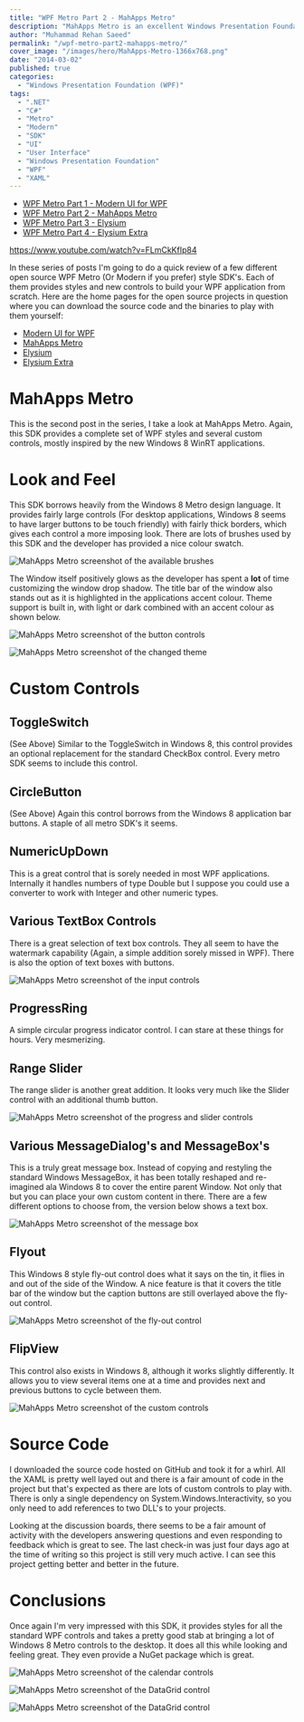 ```yaml
---
title: "WPF Metro Part 2 - MahApps Metro"
description: "MahApps Metro is an excellent Windows Presentation Foundation (WPF) SDK providing Metro styles for built in WPF controls and several custom controls."
author: "Muhammad Rehan Saeed"
permalink: "/wpf-metro-part2-mahapps-metro/"
cover_image: "/images/hero/MahApps-Metro-1366x768.png"
date: "2014-03-02"
published: true
categories:
  - "Windows Presentation Foundation (WPF)"
tags:
  - ".NET"
  - "C#"
  - "Metro"
  - "Modern"
  - "SDK"
  - "UI"
  - "User Interface"
  - "Windows Presentation Foundation"
  - "WPF"
  - "XAML"
---
```


- [WPF Metro Part 1 - Modern UI for WPF](/wpf-metro-part1-modern-ui-for-wpf/)
- [WPF Metro Part 2 - MahApps Metro](/wpf-metro-part2-mahapps-metro/)
- [WPF Metro Part 3 - Elysium](/wpf-metro-part3-elysium/)
- [WPF Metro Part 4 - Elysium Extra](/wpf-metro-part4-elysium-extra/)

https://www.youtube.com/watch?v=FLmCkKfIp84

In these series of posts I'm going to do a quick review of a few different open source WPF Metro (Or Modern if you prefer) style SDK's. Each of them provides styles and new controls to build your WPF application from scratch. Here are the home pages for the open source projects in question where you can download the source code and the binaries to play with them yourself:

- [Modern UI for WPF](https://mui.codeplex.com/)
- [MahApps Metro](https://github.com/MahApps)
- [Elysium](https://elysium.codeplex.com/)
- [Elysium Extra](https://elysiumextra.codeplex.com/)

# MahApps Metro

This is the second post in the series, I take a look at MahApps Metro. Again, this SDK provides a complete set of WPF styles and several custom controls, mostly inspired by the new Windows 8 WinRT applications.

# Look and Feel

This SDK borrows heavily from the Windows 8 Metro design language. It provides fairly large controls (For desktop applications, Windows 8 seems to have larger buttons to be touch friendly) with fairly thick borders, which gives each control a more imposing look. There are lots of brushes used by this SDK and the developer has provided a nice colour swatch.

![MahApps Metro screenshot of the available brushes](./images/MahApps-Metro-8.png)

The Window itself positively glows as the developer has spent a **lot** of time customizing the window drop shadow. The title bar of the window also stands out as it is highlighted in the applications accent colour. Theme support is built in, with light or dark combined with an accent colour as shown below.

![MahApps Metro screenshot of the button controls](./images/MahApps-Metro-1.png)

![MahApps Metro screenshot of the changed theme](./images/MahApps-Metro-13.png)

# Custom Controls

## ToggleSwitch

(See Above) Similar to the ToggleSwitch in Windows 8, this control provides an optional replacement for the standard CheckBox control. Every metro SDK seems to include this control.

## CircleButton

(See Above) Again this control borrows from the Windows 8 application bar buttons. A staple of all metro SDK's it seems.

## NumericUpDown

This is a great control that is sorely needed in most WPF applications. Internally it handles numbers of type Double but I suppose you could use a converter to work with Integer and other numeric types.

## Various TextBox Controls

There is a great selection of text box controls. They all seem to have the watermark capability (Again, a simple addition sorely missed in WPF). There is also the option of text boxes with buttons.

![MahApps Metro screenshot of the input controls](./images/MahApps-Metro-2.png)

## ProgressRing

A simple circular progress indicator control. I can stare at these things for hours. Very mesmerizing.

## Range Slider

The range slider is another great addition. It looks very much like the Slider control with an additional thumb button.

![MahApps Metro screenshot of the progress and slider controls](./images/MahApps-Metro-5.png)

## Various MessageDialog's and MessageBox's

This is a truly great message box. Instead of copying and restyling the standard Windows MessageBox, it has been totally reshaped and re-imagined ala Windows 8 to cover the entire parent Window. Not only that but you can place your own custom content in there. There are a few different options to choose from, the version below shows a text box.

![MahApps Metro screenshot of the message box](./images/MahApps-Metro-12.png)

## Flyout

This Windows 8 style fly-out control does what it says on the tin, it flies in and out of the side of the Window. A nice feature is that it covers the title bar of the window but the caption buttons are still overlayed above the fly-out control.

![MahApps Metro screenshot of the fly-out control](./images/MahApps-Metro-10.png)

## FlipView

This control also exists in Windows 8, although it works slightly differently. It allows you to view several items one at a time and provides next and previous buttons to cycle between them.

![MahApps Metro screenshot of the custom controls](./images/MahApps-Metro-9.png)

# Source Code

I downloaded the source code hosted on GitHub and took it for a whirl. All the XAML is pretty well layed out and there is a fair amount of code in the project but that's expected as there are lots of custom controls to play with. There is only a single dependency on System.Windows.Interactivity, so you only need to add references to two DLL's to your projects.

Looking at the discussion boards, there seems to be a fair amount of activity with the developers answering questions and even responding to feedback which is great to see. The last check-in was just four days ago at the time of writing so this project is still very much active. I can see this project getting better and better in the future.

# Conclusions

Once again I'm very impressed with this SDK, it provides styles for all the standard WPF controls and takes a pretty good stab at bringing a lot of Windows 8 Metro controls to the desktop. It does all this while looking and feeling great. They even provide a NuGet package which is great.

![MahApps Metro screenshot of the calendar controls](./images/MahApps-Metro-3.png)

![MahApps Metro screenshot of the DataGrid control](./images/MahApps-Metro-7.png)

![MahApps Metro screenshot of the DataGrid control](./images/MahApps-Metro-6.png)
